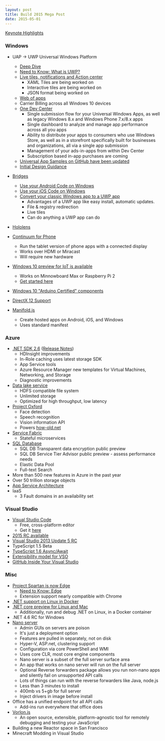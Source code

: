 ```yaml
---
layout: post
title: Build 2015 Mega Post
date: 2015-05-01
---
```


[Keynote Highlights](https://www.youtube.com/embed/6no1vF__Oj0)

### Windows

* UAP -> UWP Universal Windows Platform
	* [Deep Dive](http://blogs.windows.com/buildingapps/2015/04/30/a-deeper-dive-into-the-universal-windows-platform/)
	* [Need to Know: What is UWP?](https://www.thurrott.com/windows/windows-10/3294/need-to-know-universal-windows-platform)
	* [Live tiles, notifications and Action center](http://channel9.msdn.com/Events/Build/2015/2-762)
		* XAML Tiles are being worked on
		* Interactive tiles are being worked on
		* JSON format being worked on
	* [Web of apps](http://channel9.msdn.com/Events/Build/2015/3-765)
	* Carrier Billing across all Windows 10 devices
	* [One Dev Center](http://channel9.msdn.com/Events/Build/2015/2-664)
		* Single submission flow for your Universal Windows Apps, as well as legacy Windows 8.x and Windows Phone 7.x/8.x apps
		* Single dashboard to analyze and manage app performance across all you apps
		* Ability to distribute your apps to consumers who use Windows Store, as well as in a storefront specifically built for businesses and organizations, all via a single app submission
		* Management of your ads-in-apps from within Dev Center
		* Subscription based in-app purchases are coming
	* [Universal App Samples on GitHub have been updated](https://github.com/Microsoft/Windows-universal-samples)
	* [Initial Design Guidance](http://blogs.windows.com/bloggingwindows/2015/04/29/windows-10-design-getting-the-balance-right/)


* [Bridges](http://blogs.msdn.com/b/stevengu/archive/2015/04/30/building-bridges-that-empower-developers.aspx)
	* [Use your Android Code on Windows](http://channel9.msdn.com/Events/Build/2015/2-702)
	* [Use your iOS Code on Windows](http://channel9.msdn.com/Events/Build/2015/3-610)
	* [Convert your classic Windows app to a UWP app](http://channel9.msdn.com/Events/Build/2015/2-692)
		* Advantages of a UWP app like easy install, automatic updates.
		* File & registry redirection
		* Live tiles
		* Can do anything a UWP app can do
* [Hololens](http://channel9.msdn.com/Events/Build/2015/C9-08)
* [Continuum for Phone](http://channel9.msdn.com/Events/Build/2015/2-703)
	* Run the tablet version of phone apps with a connected display
	* Works over HDMI or Miracast
	* Will require new hardware
* [Windows 10 preview for IoT is available](http://channel9.msdn.com/Events/Build/2015/2-724)
	* Works on Minnowboard Max or Raspberry Pi 2
	* [Get started here](http://ms-iot.github.io/content/GetStarted.htm)
* [Windows 10 "Arduino Certified" components](http://www.zdnet.com/article/windows-10-gets-arduino-certified-with-new-two-open-source-libraries/)
* [DirectX 12 Support](http://channel9.msdn.com/Events/Build/2015/3-673)
* [Manifold.js](http://www.manifoldjs.com/)
	* Create hosted apps on Android, iOS, and Windows
	* Uses standard manifest

### Azure

* [.NET SDK 2.6](http://channel9.msdn.com/Events/Build/2015/2-685) ([Release Notes](http://azure.microsoft.com/en-us/documentation/articles/azure-sdk-dotnet-release-notes-2_6/))
	* HDInsight improvements
	* In-Role caching uses latest storage SDK
	* App Service tools
	* Azure Resource Manager new templates for Virtual Machines, Networking, and Storage
	* Diagnostic improvements
* [Data lake service](https://www.youtube.com/watch?v=MlNU48h39wU&feature=youtu.be)
	* HDFS compatible file system
	* Unlimited storage
	* Optimized for high throughput, low latency
* [Project Oxford](http://channel9.msdn.com/Events/Build/2015/2-613)
	* Face detection
	* Speech recognition
	* Vision information API
	* Powers [how-old.net](http://how-old.net)
* [Service Fabric](http://channel9.msdn.com/events/Build/2015/2-640)
	* Stateful microservices
* [SQL Database](http://channel9.msdn.com/Events/Build/2015/2-678)
	* SQL DB Transparent data encryption public preview
	* SQL DB Service Tier Advisor public preview - assess performance needs
	* Elastic Data Pool
	* Full-text Search
* More than 500 new features in Azure in the past year
* Over 50 trillion storage objects
* [App Service Architecture](http://channel9.msdn.com/Events/Build/2015/2-628)
* IaaS
	* 3 Fault domains in an availability set

### Visual Studio

* [Visual Studio Code](http://channel9.msdn.com/Events/Build/2015/3-680)
	* Free, cross-platform editor
	* Get it [here](https://www.visualstudio.com/en-us/products/code-vs.aspx)
* [2015 RC available](http://go.microsoft.com/fwlink/?LinkId=521794&clcid=0x409)
* [Visual Studio 2013 Update 5 RC](https://www.visualstudio.com/en-us/news/vs2013-update5-vs.aspx)
* TypeScript 1.5 Beta
* [TypeScript 1.6 Async/Await](http://channel9.msdn.com/Events/Build/2015/3-644)
* [Extensibility model for VSO](http://blogs.msdn.com/b/visualstudioalm/archive/2015/05/01/extensions-for-visual-studio-online-rest-apis-for-tfs-2015-rc-and-more-from-build-2015.aspx)
* [GitHub Inside Your Visual Studio](http://haacked.com/archive/2015/04/30/github-in-your-visual-studio/)

### Misc

* [Project Spartan is now Edge](http://channel9.msdn.com/Events/Build/2015/2-656)
	* [Need to Know: Edge](https://www.thurrott.com/windows/windows-10/3280/need-to-know-microsoft-edge)
	* Extension support nearly compatible with Chrome
* [.NET support on Linux in Docker](http://channel9.msdn.com/Events/Build/2015/2-683)
* [.NET core preview for Linux and Mac](http://channel9.msdn.com/Events/Build/2015/3-670)
	* Additionally, run and debug .NET on Linux, in a Docker container
* .NET 4.6 RC for Windows
* [Nano server](http://channel9.msdn.com/Events/Build/2015/2-755)
	* Admin GUIs on servers are poison
	* It's just a deployment option
	* Features are pulled in separately, not on disk
	* Hyper-V, ASP.net, clustering support
	* Configuration via core PowerShell and WMI
	* Uses core CLR, most core engine components
	* Nano server is a subset of the full server surface area
	* An app that works on nano server will run on the full server
	* Optional Reverse forwarders package allows you run non-nano apps and silently fail on unsupported API calls
	* Lots of things can run with the reverse forwarders like Java, node.js
	* Less than 3 minutes to install
	* 400mb vs 5+gb for full server
	* Inject drivers in image before install
* Office has a unified endpoint for all API calls
	* Add-ins run everywhere that office does
* [Vorlon.js](http://blogs.msdn.com/b/eternalcoding/archive/2015/04/30/why-we-made-vorlon-js-and-how-to-use-it-to-debug-your-javascript-remotely.aspx)
	* An open source, extensible, platform-agnostic tool for remotely debugging and testing your JavaScript
* Building a new Reactor space in San Francisco
* Minecraft Modding in Visual Studio
